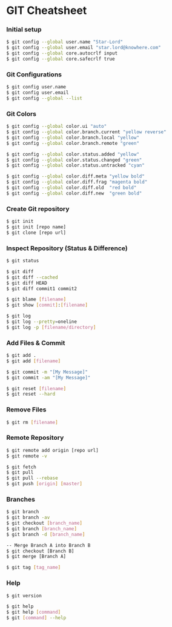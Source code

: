 # GIT Cheatsheet


### Initial setup
```bash
$ git config --global user.name "Star-Lord"
$ git config --global user.email "star.lord@knowhere.com"
$ git config --global core.autocrlf input
$ git config --global core.safecrlf true
```

### Git Configurations
```bash
$ git config user.name
$ git config user.email
$ git config --global --list
```
### Git Colors
```bash
$ git config --global color.ui "auto"
$ git config --global color.branch.current "yellow reverse"
$ git config --global color.branch.local "yellow"
$ git config --global color.branch.remote "green"

$ git config --global color.status.added "yellow"
$ git config --global color.status.changed "green"
$ git config --global color.status.untracked "cyan"

$ git config --global color.diff.meta "yellow bold"
$ git config --global color.diff.frag "magenta bold"
$ git config --global color.diff.old  "red bold"
$ git config --global color.diff.new  "green bold"
```
### Create Git repository
```bash
$ git init
$ git init [repo name]
$ git clone [repo url]
```

### Inspect Repository (Status & Difference)
```bash
$ git status

$ git diff
$ git diff --cached
$ git diff HEAD
$ git diff commit1 commit2

$ git blame [filename]
$ git show [commit]:[filename]

$ git log
$ git log --pretty=oneline
$ git log -p [filename/directory]
```
### Add Files & Commit
```bash
$ git add .
$ git add [filename]

$ git commit -m "[My Message]"
$ git commit -am "[My Message]"

$ git reset [filename]
$ git reset --hard
```
### Remove Files
```bash
$ git rm [filename]
```
### Remote Repository
```bash
$ git remote add origin [repo url]
$ git remote -v

$ git fetch
$ git pull
$ git pull --rebase
$ git push [origin] [master]
```
### Branches
```bash
$ git branch
$ git branch -av
$ git checkout [branch_name]
$ git branch [branch_name]
$ git branch -d [branch_name]

-- Merge Branch A into Branch B
$ git checkout [Branch B]
$ git merge [Branch A]

$ git tag [tag_name]
```
### Help
```bash
$ git version

$ git help
$ git help [command]
$ git [command] --help
```
